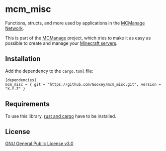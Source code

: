 # mcm_misc

Functions, structs, and more used by applications in the [MCManage Network](https://github.com/Gooxey/MCManage.git).

This is part of the [MCManage](https://github.com/Gooxey/MCManage.git) project, which tries to make it as easy as possible to create and manage your [Minecraft servers](https://www.minecraft.net).

## Installation

Add the dependency to the `cargo.toml` file:

```text
[dependencies]
mcm_misc = { git = "https://github.com/Gooxey/mcm_misc.git", version = "X.Y.Z" }
```

## Requirements

To use this library, [rust and cargo](https://www.rust-lang.org/tools/install) have to be installed.

## License

[GNU General Public License v3.0](https://choosealicense.com/licenses/gpl-3.0/)
